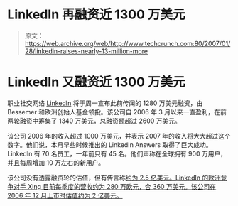 # LinkedIn 再融资近 1300 万美元 

> 原文：<https://web.archive.org/web/http://www.techcrunch.com:80/2007/01/28/linkedin-raises-nearly-13-million-more>

# LinkedIn 又融资近 1300 万美元

 [](https://web.archive.org/web/20221102220655/http://www.linkedin.com/) 职业社交网络 [LinkedIn](https://web.archive.org/web/20221102220655/http://www.linkedin.com/) 将于周一宣布此前传闻的 1280 万美元融资，由 Bessemer 和欧洲创始人基金领投。该公司自 2006 年 3 月以来一直盈利，在前两轮融资中筹集了 1340 万美元，总融资额超过 2600 万美元。

该公司 2006 年的收入超过 1000 万美元，并表示 2007 年的收入将大大超过这个数字。他们说，本月早些时候推出的 LinkedIn Answers 取得了巨大成功。LinkedIn 有 70 名员工，一年前只有 45 名。他们声称在全球拥有 900 万用户，并且每周增加 10 万左右的新用户。

该公司没有透露融资轮的估值，但有传言称[约为 2.5 亿美元。LinkedIn 的欧洲竞争对手 Xing 目前每季度的营收约为 280 万欧元，合 360 万美元。该公司在 2006 年 12 月上市时估值约为 2 亿美元。](https://web.archive.org/web/20221102220655/http://www.marketwatch.com/news/story/linkedin-gets-down-business/story.aspx?guid=%7B118AEE94%2D321E%2D405A%2DB824%2D9463492785BF%7D&dist%20=)